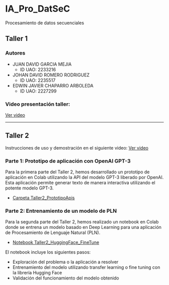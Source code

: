 # IA_Pro_DatSeC
Procesamiento de datos secuenciales

## Taller 1

### Autores
- JUAN DAVID GARCIA MEJIA 
  - ID UAO: 2233216
- JOHAN DAVID ROMERO RODRIGUEZ 
  - ID UAO: 2235517
- EDWIN JAVIER CHAPARRO ARBOLEDA 
  - ID UAO: 2227299

### Video presentación taller:
[Ver video](https://drive.google.com/drive/folders/1I7wPKAHO_ck9i1TDzg2xuhujDLBaVmRl?usp=sharing)

---

## Taller 2
Instrucciones de uso y demostración en el siguiente video: [Ver video](https://www.youtube.com/watch?v=C1eOiOkD_8A)
### Parte 1: Prototipo de aplicación con OpenAI GPT-3

Para la primera parte del Taller 2, hemos desarrollado un prototipo de aplicación en Colab utilizando la API del modelo GPT-3 liberado por OpenAI. Esta aplicación permite generar texto de manera interactiva utilizando el potente modelo GPT-3. 

- [Carpeta Taller2_PrototipoApis](Taller2_PrototipoApis)

### Parte 2: Entrenamiento de un modelo de PLN

Para la segunda parte del Taller 2, hemos realizado un notebook en Colab donde se entrena un modelo basado en Deep Learning para una aplicación de Procesamiento de Lenguaje Natural (PLN).

- [Notebook Taller2_HuggingFace_FineTune](Taller2_HuggingFace_FineTune.ipynb)

El notebook incluye los siguientes pasos:
- Exploración del problema o la aplicación a resolver
- Entrenamiento del modelo utilizando transfer learning o fine tuning con la librería Hugging Face
- Validación del funcionamiento del modelo obtenido
